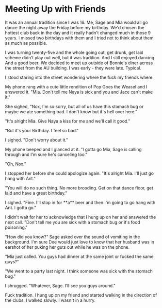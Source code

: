 #  Meeting Up with Friends

It was an annual tradition since I was 16. Me, Sage and Mia would all go dance
the night away the Friday before my birthday. We'd chosen the hottest club back
in the day and it really hadn't changed much in those 9 years. I missed two
birthdays with them and I tried not to think about them as much as possible.

I was turning twenty-five and the whole going out, get drunk, get laid scheme
didn't play out well, but it was tradition. And I still enjoyed dancing. And a
good beer. We decided to meet up outside of Bonnie's diner across the street
from the AU building. I was early - they were late. Typical.

I stood staring into the street wondering where the fuck my friends where.

My phone rang with a cute little rendition of Pop Goes the Weasel and I answered
it. "Mia. Don't tell me Naya is sick and you and Jace can't make it."

She sighed, "Nox, I'm so sorry, but all of us have this stomach bug or maybe we
ate something bad. I don't know but it's hell over here."

"It's alright Mia. Give Naya a kiss for me and we'll call it good."

"But it's your Birthday. I feel so bad."

I sighed. "Don't worry about it."

My phone beeped and I glanced at it. "I gotta go Mia, Sage is calling through
and I'm sure he's canceling too."

"Oh, Nox."

I stopped her before she could apologize again. "It's alright Mia. I'll just go
hang with Ant."

"You will do no such thing. No more brooding. Get on that dance floor, get laid
and have a great birthday."

I sighed. "Fine. I'll stop in for \*\*a\*\* beer and then I'm going to go hang
with Ant. I gotta go."

I didn't wait for her to acknowledge that I hung up on her and answered the next
call. "Don't tell me you are sick with a stomach bug or it's food poisoning."

"How did you know?" Sage asked over the sound of vomiting in the background. I'm
sure Dee would just love to know that her husband was in earshot of her puking
her guts out while he was on the phone.

"Mia just called. You guys had dinner at the same joint or fucked the same
guys?"

"We went to a party last night. I think someone was sick with the stomach bug."

I shrugged. "Whatever, Sage. I'll see you guys around."

Fuck tradition. I hung up on my friend and started walking in the direction of
the clubs. I walked slowly. I wasn't in a hurry.

